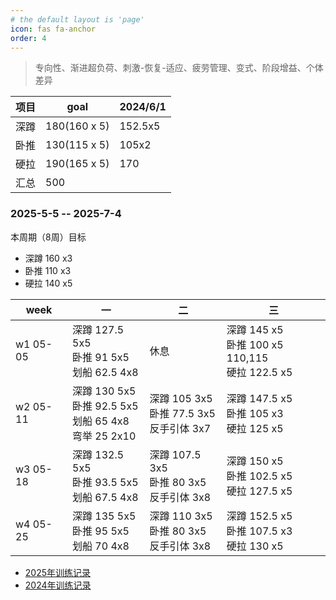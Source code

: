 ```yaml
---
# the default layout is 'page'
icon: fas fa-anchor
order: 4
---
```


> 专向性、渐进超负荷、刺激-恢复-适应、疲劳管理、变式、阶段增益、个体差异


|项目   |goal            |2024/6/1|   
|--     |--              |--      |
|深蹲   |180(160 x 5)    |152.5x5 |
|卧推   |130(115 x 5)    |105x2   |
|硬拉   |190(165 x 5)    |170     |
|汇总   |500             |        |




### 2025-5-5 -- 2025-7-4

本周期（8周）目标
- 深蹲 160 x3 
- 卧推 110 x3
- 硬拉 140 x5

| week |  一 |  二 |  三 | 
| --| -- | -- | -- | 
| w1 05-05| 深蹲 127.5 5x5<br />卧推 91 5x5<br />划船 62.5 4x8|休息|深蹲 145 x5<br />卧推 100 x5 110,115<br />硬拉 122.5 x5|
| w2 05-11| 深蹲 130 5x5<br />卧推 92.5 5x5<br />划船 65 4x8<br />弯举 25 2x10|深蹲 105 3x5<br />卧推 77.5 3x5<br />反手引体 3x7|深蹲 147.5 x5<br />卧推 105 x3<br />硬拉 125 x5|
| w3 05-18| 深蹲 132.5 5x5<br />卧推 93.5 5x5<br />划船 67.5 4x8|深蹲 107.5 3x5<br />卧推 80 3x5<br />反手引体 3x8|深蹲 150 x5<br />卧推 102.5 x5<br />硬拉 127.5 x5|
| w4 05-25| 深蹲 135 5x5<br />卧推 95 5x5<br />划船 70 4x8|深蹲 110  3x5<br />卧推 80 3x5<br />反手引体 3x8|深蹲 152.5 x5<br />卧推 107.5 x3<br />硬拉 130 x5|

 
- [2025年训练记录](/posts/train-record-2025)
- [2024年训练记录](/posts/train-record-2024)